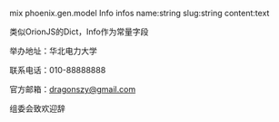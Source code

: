 mix phoenix.gen.model Info infos name:string slug:string content:text

类似OrionJS的Dict，Info作为常量字段

举办地址：华北电力大学

联系电话：010-88888888

官方邮箱：dragonszy@gmail.com

组委会致欢迎辞
